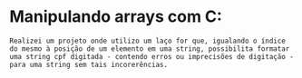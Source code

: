 # Manipulando arrays com C:

    Realizei um projeto onde utilizo um laço for que, igualando o índice do mesmo à posição de um elemento em uma string, possibilita formatar uma string cpf digitada - contendo erros ou imprecisões de digitação - para uma string sem tais incorerências.